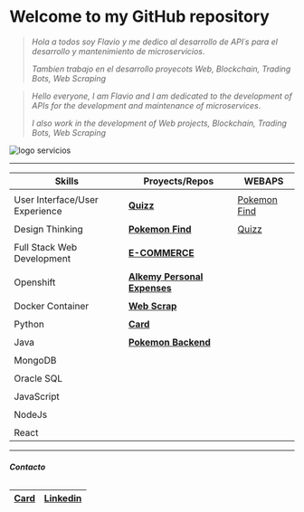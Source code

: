 Welcome to my GitHub repository
================================

>*Hola a todos soy Flavio y me dedico al desarrollo de API´s para el desarrollo y mantenimiento de microservicios*.
>
>*Tambien trabajo en el desarrollo proyecots Web, Blockchain, Trading Bots, Web Scraping*

> *Hello everyone, I am Flavio and I am dedicated to the development of APIs for the development and maintenance of microservices*.
>
> *I also work in the development of Web projects, Blockchain, Trading Bots, Web Scraping*

![logo servicios](https://www.ilimit.com/wp-content/uploads/2021/07/bizdevops_devops.jpg)


____________________________________________________________________________________________________________________________________________

| __Skills__                      |  __Proyects/Repos__              |                                       WEBAPS                          |
| --------------------------------|  --------------------------------|                                      -------------------------------- |
| |                                  
| User Interface/User Experience  | [__Quizz__](https://github.com/Flavio3312/quizz)                    | [Pokemon Find](https://dreamy-mcclintock-212513.netlify.app/) |
| |
| Design Thinking                 | [__Pokemon Find__](https://github.com/Flavio3312/pokemons-find)     | [Quizz](https://flavioquizz.netlify.app/)|
| |
| Full Stack Web Development      | [__E-COMMERCE__](https://github.com/Flavio3312/poloTicEcommerce)    |
| |               
| Openshift                       | [__Alkemy Personal Expenses__](https://github.com/Flavio3312/Alkemy)|
| |
| Docker Container                | [__Web Scrap__](https://github.com/Flavio3312/WebScrap)             |
| |
| Python                          | [__Card__](https://github.com/Flavio3312/Card)                      |
| |
| Java                            | [__Pokemon Backend__](https://github.com/Flavio3312/pokemon-backend)|
| |
| MongoDB                         |
| |
| Oracle SQL                      |
| |
| JavaScript                      |
| |
| NodeJs                          |
| |
| React                           |



*********************************************************************************************************************************************************************************
###### __Contacto__

| [Card](https://flavio3312.github.io/Card/) |[Linkedin](https://www.linkedin.com/in/flavio-perez-aa086491)|
|------|--------|
